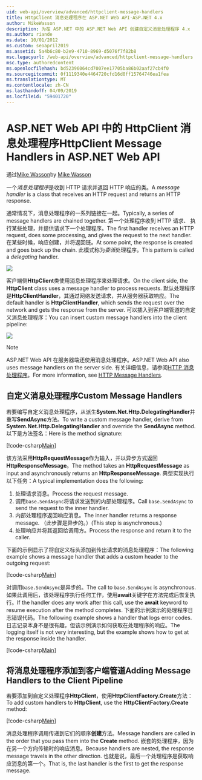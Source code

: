 ```yaml
---
uid: web-api/overview/advanced/httpclient-message-handlers
title: HttpClient 消息处理程序在 ASP.NET Web API-ASP.NET 4.x
author: MikeWasson
description: 为在 ASP.NET 中的 ASP.NET Web API 创建自定义消息处理程序 4.x
ms.author: riande
ms.date: 10/01/2012
ms.custom: seoapril2019
ms.assetid: 5a4b6c80-b2e9-4710-8969-d5076f7f82b8
msc.legacyurl: /web-api/overview/advanced/httpclient-message-handlers
msc.type: authoredcontent
ms.openlocfilehash: bd52396064cd7007ee17705ba86b02aaf27cb4f0
ms.sourcegitcommit: 0f1119340e4464720cfd16d0ff15764746ea1fea
ms.translationtype: MT
ms.contentlocale: zh-CN
ms.lasthandoff: 04/09/2019
ms.locfileid: "59401720"
---
```

# <a name="httpclient-message-handlers-in-aspnet-web-api"></a><span data-ttu-id="72d06-103">ASP.NET Web API 中的 HttpClient 消息处理程序</span><span class="sxs-lookup"><span data-stu-id="72d06-103">HttpClient Message Handlers in ASP.NET Web API</span></span>

<span data-ttu-id="72d06-104">通过[Mike Wasson](https://github.com/MikeWasson)</span><span class="sxs-lookup"><span data-stu-id="72d06-104">by [Mike Wasson](https://github.com/MikeWasson)</span></span>

<span data-ttu-id="72d06-105">一个*消息处理程序*是收到 HTTP 请求并返回 HTTP 响应的类。</span><span class="sxs-lookup"><span data-stu-id="72d06-105">A *message handler* is a class that receives an HTTP request and returns an HTTP response.</span></span>

<span data-ttu-id="72d06-106">通常情况下，消息处理程序的一系列链接在一起。</span><span class="sxs-lookup"><span data-stu-id="72d06-106">Typically, a series of message handlers are chained together.</span></span> <span data-ttu-id="72d06-107">第一个处理程序收到 HTTP 请求、 执行某些处理，并提供请求下一个处理程序。</span><span class="sxs-lookup"><span data-stu-id="72d06-107">The first handler receives an HTTP request, does some processing, and gives the request to the next handler.</span></span> <span data-ttu-id="72d06-108">在某些时候，响应创建，并将返回链。</span><span class="sxs-lookup"><span data-stu-id="72d06-108">At some point, the response is created and goes back up the chain.</span></span> <span data-ttu-id="72d06-109">此模式称为*委派*处理程序。</span><span class="sxs-lookup"><span data-stu-id="72d06-109">This pattern is called a *delegating* handler.</span></span>

![](httpclient-message-handlers/_static/image1.png)

<span data-ttu-id="72d06-110">客户端侧**HttpClient**类使用消息处理程序来处理请求。</span><span class="sxs-lookup"><span data-stu-id="72d06-110">On the client side, the **HttpClient** class uses a message handler to process requests.</span></span> <span data-ttu-id="72d06-111">默认处理程序是**HttpClientHandler**，其通过网络发送请求，并从服务器获取响应。</span><span class="sxs-lookup"><span data-stu-id="72d06-111">The default handler is **HttpClientHandler**, which sends the request over the network and gets the response from the server.</span></span> <span data-ttu-id="72d06-112">可以插入到客户端管道的自定义消息处理程序：</span><span class="sxs-lookup"><span data-stu-id="72d06-112">You can insert custom message handlers into the client pipeline:</span></span>

![](httpclient-message-handlers/_static/image2.png)

> [!NOTE]
> <span data-ttu-id="72d06-113">ASP.NET Web API 在服务器端还使用消息处理程序。</span><span class="sxs-lookup"><span data-stu-id="72d06-113">ASP.NET Web API also uses message handlers on the server side.</span></span> <span data-ttu-id="72d06-114">有关详细信息，请参阅[HTTP 消息处理程序](http-message-handlers.md)。</span><span class="sxs-lookup"><span data-stu-id="72d06-114">For more information, see [HTTP Message Handlers](http-message-handlers.md).</span></span>


## <a name="custom-message-handlers"></a><span data-ttu-id="72d06-115">自定义消息处理程序</span><span class="sxs-lookup"><span data-stu-id="72d06-115">Custom Message Handlers</span></span>

<span data-ttu-id="72d06-116">若要编写自定义消息处理程序，从派生**System.Net.Http.DelegatingHandler**并重写**SendAsync**方法。</span><span class="sxs-lookup"><span data-stu-id="72d06-116">To write a custom message handler, derive from **System.Net.Http.DelegatingHandler** and override the **SendAsync** method.</span></span> <span data-ttu-id="72d06-117">以下是方法签名：</span><span class="sxs-lookup"><span data-stu-id="72d06-117">Here is the method signature:</span></span>

[!code-csharp[Main](httpclient-message-handlers/samples/sample1.cs)]

<span data-ttu-id="72d06-118">该方法采用**HttpRequestMessage**作为输入，并以异步方式返回**HttpResponseMessage**。</span><span class="sxs-lookup"><span data-stu-id="72d06-118">The method takes an **HttpRequestMessage** as input and asynchronously returns an **HttpResponseMessage**.</span></span> <span data-ttu-id="72d06-119">典型实现执行以下任务：</span><span class="sxs-lookup"><span data-stu-id="72d06-119">A typical implementation does the following:</span></span>

1. <span data-ttu-id="72d06-120">处理请求消息。</span><span class="sxs-lookup"><span data-stu-id="72d06-120">Process the request message.</span></span>
2. <span data-ttu-id="72d06-121">调用`base.SendAsync`将请求发送到的内部处理程序。</span><span class="sxs-lookup"><span data-stu-id="72d06-121">Call `base.SendAsync` to send the request to the inner handler.</span></span>
3. <span data-ttu-id="72d06-122">内部处理程序返回响应消息。</span><span class="sxs-lookup"><span data-stu-id="72d06-122">The inner handler returns a response message.</span></span> <span data-ttu-id="72d06-123">（此步骤是异步的。）</span><span class="sxs-lookup"><span data-stu-id="72d06-123">(This step is asynchronous.)</span></span>
4. <span data-ttu-id="72d06-124">处理响应并将其返回给调用方。</span><span class="sxs-lookup"><span data-stu-id="72d06-124">Process the response and return it to the caller.</span></span>

<span data-ttu-id="72d06-125">下面的示例显示了将自定义标头添加到传出请求的消息处理程序：</span><span class="sxs-lookup"><span data-stu-id="72d06-125">The following example shows a message handler that adds a custom header to the outgoing request:</span></span>

[!code-csharp[Main](httpclient-message-handlers/samples/sample2.cs)]

<span data-ttu-id="72d06-126">对调用`base.SendAsync`是异步的。</span><span class="sxs-lookup"><span data-stu-id="72d06-126">The call to `base.SendAsync` is asynchronous.</span></span> <span data-ttu-id="72d06-127">如果此调用后，该处理程序执行任何工作，使用**await**关键字在方法完成后恢复执行。</span><span class="sxs-lookup"><span data-stu-id="72d06-127">If the handler does any work after this call, use the **await** keyword to resume execution after the method completes.</span></span> <span data-ttu-id="72d06-128">下面的示例演示的处理程序日志错误代码。</span><span class="sxs-lookup"><span data-stu-id="72d06-128">The following example shows a handler that logs error codes.</span></span> <span data-ttu-id="72d06-129">日志记录本身不是很有趣，但该示例演示如何获取在处理程序的响应。</span><span class="sxs-lookup"><span data-stu-id="72d06-129">The logging itself is not very interesting, but the example shows how to get at the response inside the handler.</span></span>

[!code-csharp[Main](httpclient-message-handlers/samples/sample3.cs?highlight=10,13)]

## <a name="adding-message-handlers-to-the-client-pipeline"></a><span data-ttu-id="72d06-130">将消息处理程序添加到客户端管道</span><span class="sxs-lookup"><span data-stu-id="72d06-130">Adding Message Handlers to the Client Pipeline</span></span>

<span data-ttu-id="72d06-131">若要添加到自定义处理程序**HttpClient**，使用**HttpClientFactory.Create**方法：</span><span class="sxs-lookup"><span data-stu-id="72d06-131">To add custom handlers to **HttpClient**, use the **HttpClientFactory.Create** method:</span></span>

[!code-csharp[Main](httpclient-message-handlers/samples/sample4.cs)]

<span data-ttu-id="72d06-132">消息处理程序调用传递到它们的顺序**创建**方法。</span><span class="sxs-lookup"><span data-stu-id="72d06-132">Message handlers are called in the order that you pass them into the **Create** method.</span></span> <span data-ttu-id="72d06-133">嵌套的处理程序，因为在另一个方向传输时的响应消息。</span><span class="sxs-lookup"><span data-stu-id="72d06-133">Because handlers are nested, the response message travels in the other direction.</span></span> <span data-ttu-id="72d06-134">也就是说，最后一个处理程序是获取响应消息的第一个。</span><span class="sxs-lookup"><span data-stu-id="72d06-134">That is, the last handler is the first to get the response message.</span></span>
